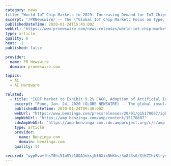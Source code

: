 ```yaml
---
category: news
title: "World IoT Chip Markets to 2029: Increasing Demand for IoT Chips in Smart Manufacturing Applications Augments Robust Industry Growth"
excerpt: "/PRNewswire/ -- The \"Global IoT Chip Market: Focus on Type, End-use Industry and Region - Analysis and Forecast, 2019-2029\" report has been added"
publishedDateTime: 2020-01-24T15:45:00Z
webUrl: "https://www.prnewswire.com/news-releases/world-iot-chip-markets-to-2029-increasing-demand-for-iot-chips-in-smart-manufacturing-applications-augments-robust-industry-growth-300992810.html"
type: article
quality: 0
heat: -1
published: false

provider:
  name: PR Newswire
  domain: prnewswire.com

topics:
  - AI
  - AI Hardware

related:
  - title: "IGBT Market to Exhibit 9.2% CAGR, Adoption of Artificial Intelligence to Bode Well for Market: Fortune Business Insights™"
    excerpt: "Pune, Jan. 24, 2020 (GLOBE NEWSWIRE) -- The global insulated gate bipolar transistor (IGBT) market size will expand in the coming years on account of the increasing demand from high voltage applications such as motor drive inverters,"
    publishedDateTime: 2020-01-24T09:40:00Z
    webUrl: "https://www.benzinga.com/pressreleases/20/01/g15178687/igbt-market-to-exhibit-9-2-cagr-adoption-of-artificial-intelligence-to-bode-well-for-market-fortun"
    ampWebUrl: "https://amp.benzinga.com/amp/content/15178687"
    cdnAmpWebUrl: "https://amp-benzinga-com.cdn.ampproject.org/c/s/amp.benzinga.com/amp/content/15178687"
    type: article
    provider:
      name: Benzinga.com
      domain: benzinga.com
    quality: 14

secured: "wypMvw+fhsT0hi51o5Yz18QA1oksjNt6XixNhKhs/3u8t3sG/XlKZIhiRtryvVxrnh6xtOrIkC6DsQP3sysHN3O+ZyCvWFAeGZ/O2G5NXLYB3ONOPDZ8xXAcWNr7CfjXICdl2+1EtIaVSOsSxKJQJoLKDLIP5tUA9R3H5Sc/8bHjTNWN3vhH/0YlXWxoYn1lYmDilw1K0eJ9EqUXIoVuC2BRuZitlA7evnHcHnxqoYkL4T9AGWGPnvHBBU+GXqlfbMEKnyTsu5w3WxvZWkYWjZMpQAplW2JClgINR9WVUhtfD+9rOuBjArJIEYC9CPLY;AGeW0qFMdB8KDFc1ymCCBg=="
---
```


